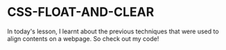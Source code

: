 # CSS-FLOAT-AND-CLEAR
In today's lesson, I learnt about the previous techniques that were used to align contents on a webpage. So check out my code!
